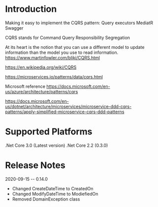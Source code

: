 # Introduction 
Making it easy to implement the CQRS pattern:
Query executors
MediatR
Swagger

CQRS stands for Command Query Responsibility Segregation

At its heart is the notion that you can use a different model to update information than the model you use to read information.
https://www.martinfowler.com/bliki/CQRS.html

https://en.wikipedia.org/wiki/CQRS

https://microservices.io/patterns/data/cqrs.html

Microsoft reference
https://docs.microsoft.com/en-us/azure/architecture/patterns/cqrs

https://docs.microsoft.com/en-us/dotnet/architecture/microservices/microservice-ddd-cqrs-patterns/apply-simplified-microservice-cqrs-ddd-patterns

# Supported Platforms
.Net Core 3.0 (Latest version)
.Net Core 2.2 (0.3.0)

# Release Notes

2020-09-15 -- 0.14.0
- Changed CreateDateTime to CreatedOn
- Changed ModifyDateTime to ModiefiedOn
- Removed DomainException class

